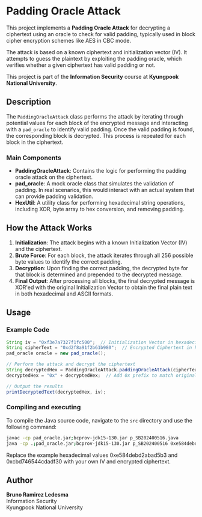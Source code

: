 # Padding Oracle Attack

This project implements a **Padding Oracle Attack** for decrypting a ciphertext using an oracle to check for valid padding, typically used in block cipher encryption schemes like AES in CBC mode.

The attack is based on a known ciphertext and initialization vector (IV). It attempts to guess the plaintext by exploiting the padding oracle, which verifies whether a given ciphertext has valid padding or not.

This project is part of the **Information Security** course at **Kyungpook National University**.

## Description

The `PaddingOracleAttack` class performs the attack by iterating through potential values for each block of the encrypted message and interacting with a `pad_oracle` to identify valid padding. Once the valid padding is found, the corresponding block is decrypted. This process is repeated for each block in the ciphertext.

### Main Components

- **PaddingOracleAttack**: Contains the logic for performing the padding oracle attack on the ciphertext.
- **pad_oracle**: A mock oracle class that simulates the validation of padding. In real scenarios, this would interact with an actual system that can provide padding validation.
- **HexUtil**: A utility class for performing hexadecimal string operations, including XOR, byte array to hex conversion, and removing padding.

## How the Attack Works

1. **Initialization**: The attack begins with a known Initialization Vector (IV) and the ciphertext.
2. **Brute Force**: For each block, the attack iterates through all 256 possible byte values to identify the correct padding.
3. **Decryption**: Upon finding the correct padding, the decrypted byte for that block is determined and prepended to the decrypted message.
4. **Final Output**: After processing all blocks, the final decrypted message is XOR'ed with the original Initialization Vector to obtain the final plain text in both hexadecimal and ASCII formats.

## Usage

### Example Code

```java
String iv = "0xf3e7a7327f1fc500";  // Initialization Vector in hexadecimal format
String cipherText = "0xd2f8a91f2b61b980";  // Encrypted Ciphertext in hexadecimal format
pad_oracle oracle = new pad_oracle(); 

// Perform the attack and decrypt the ciphertext
String decryptedHex = PaddingOracleAttack.paddingOracleAttack(cipherText, oracle);
decryptedHex = "0x" + decryptedHex;  // Add 0x prefix to match original format

// Output the results
printDecryptedText(decryptedHex, iv);

```
### Compiling and executing

To compile the Java source code, navigate to the `src` directory and use the following command:

```bash
javac -cp pad_oracle.jar;bcprov-jdk15-130.jar p_SB202400516.java
java -cp .;pad_oracle.jar;bcprov-jdk15-130.jar p_SB202400516 0xe584debd2abad5b3 0xcbd746544cdadf30
```
Replace the example hexadecimal values 0xe584debd2abad5b3 and 0xcbd746544cdadf30 with your own IV and encrypted ciphertext.

## Author

**Bruno Ramirez Ledesma**  
Information Security  
Kyungpook National University
